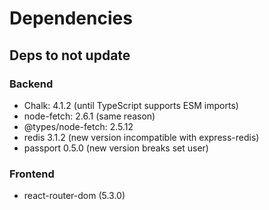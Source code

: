 # Dependencies

## Deps to not update

### Backend

- Chalk: 4.1.2 (until TypeScript supports ESM imports)
- node-fetch: 2.6.1 (same reason)
- @types/node-fetch: 2.5.12
- redis 3.1.2 (new version incompatible with express-redis)
- passport 0.5.0 (new version breaks set user)

### Frontend

- react-router-dom (5.3.0)
